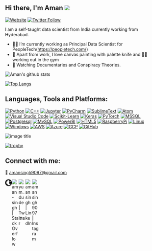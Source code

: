 ## Hi there, I'm Aman <img src="https://raw.githubusercontent.com/MartinHeinz/MartinHeinz/master/wave.gif" width="40px">

[![Website](https://img.shields.io/website?label=aman-singh.com&style=for-the-badge&url=https%3A%2F%2Faman-singh.com)](https://aman-singh.com)
[![Twitter Follow](https://img.shields.io/twitter/follow/yum_dude?color=1DA1F2&logo=twitter&style=for-the-badge)](https://twitter.com/intent/follow?original_referer=https%3A%2F%2Fgithub.com%2Fyum_dude&screen_name=yum_dude)

I am a self-taught data scientist from India currently working from Hyderabad.

- 👨‍💻 I’m currently working as Principal Data Scientist for PeopleTech(https://peopletech.com/)
- 🎨 Apart from work, I love canvas painting with palette knife and 🏋️‍♀️ working out in the gym
- 🍿 Watching Documentaries and Conspiracy Theories.

![Aman's github stats](https://github-readme-stats.vercel.app/api?username=amansingh9097&show_icons=true&theme=dark)

[![Top Langs](https://github-readme-stats.vercel.app/api/top-langs/?username=amansingh9097&layout=compact&theme=dark)](https://github.com/anuraghazra/github-readme-stats)

## Languages, Tools and Platforms:
[<img alt="Python" width="26px" src="https://simpleicons.org/icons/python.svg" />][python]
[<img alt="C++" width="26px" src="https://simpleicons.org/icons/cplusplus.svg" />][c++]
[<img alt="Jupyter" width="26px" src="https://simpleicons.org/icons/jupyter.svg" />][jupyter]
[<img alt="PyCharm" width="26px" src="https://simpleicons.org/icons/pycharm.svg" />][pycharm]
[<img alt="SublimeText" width="26px" src="https://simpleicons.org/icons/sublimetext.svg" />][sublime]
[<img alt="Atom" width="26px" src="https://simpleicons.org/icons/atom.svg" />][atom]
[<img alt="Visual Studio Code" width="26px" src="https://simpleicons.org/icons/visualstudiocode.svg" />][vscode]
[<img alt="Scikit-Learn" width="26px" src="https://simpleicons.org/icons/scikit-learn.svg" />][scikit-learn]
[<img alt="Keras" width="26px" src="https://simpleicons.org/icons/keras.svg" />][keras]
[<img alt="PyTorch" width="26px" src="https://simpleicons.org/icons/pytorch.svg" />][pytorch]
[<img alt="MSSQL" width="26px" src="https://simpleicons.org/icons/microsoftsqlserver.svg" />][mssql]
[<img alt="Postgresql" width="26px" src="https://simpleicons.org/icons/postgresql.svg" />][psql]
[<img alt="MySQL" width="26px" src="https://simpleicons.org/icons/mysql.svg" />][mysql]
[<img alt="PowerBI" width="26px" src="https://simpleicons.org/icons/powerbi.svg" />][powerbi]
[<img alt="HTML5" width="26px" src="https://simpleicons.org/icons/html5.svg" />][html]
[<img alt="RaspberryPi" width="26px" src="https://simpleicons.org/icons/raspberrypi.svg" />][raspberrypi]
[<img alt="Linux" width="26px" src="https://simpleicons.org/icons/linux.svg" />][linux]
[<img alt="Windows" width="26px" src="https://simpleicons.org/icons/windows.svg" />][windows]
[<img alt="AWS" width="26px" src="https://simpleicons.org/icons/amazonaws.svg" />][aws]
[<img alt="Azure" width="26px" src="https://simpleicons.org/icons/microsoftazure.svg" />][azure]
[<img alt="GCP" width="26px" src="https://simpleicons.org/icons/googlecloud.svg" />][gcp]
[<img alt="GitHub" width="26px" src="https://simpleicons.org/icons/github.svg" />][github]

![image title](https://rushter.com/counter.svg)

[![trophy](https://github-profile-trophy.vercel.app/?username=amansingh9097&theme=darkhub)](https://github.com/ryo-ma/github-profile-trophy)

## Connect with me:

:email: amansingh9097@gmail.com<br>

[<img align="left" alt="aman-singh.com" width="22px" color="white" src="https://raw.githubusercontent.com/iconic/open-iconic/master/svg/globe.svg" />][website]
<!-- [<img align="left" alt="amansingh9097 | Medium" width="22px" src="https://cdn.jsdelivr.net/npm/simple-icons@v3/icons/medium.svg" />][medium] -->
<!-- [<img align="left" alt="amansingh9097 | YouTube" width="22px" src="https://cdn.jsdelivr.net/npm/simple-icons@v3/icons/youtube.svg" />][youtube] -->
[<img align="left" alt="aman-singh | StackOverflow" width="22px" src="https://cdn.jsdelivr.net/npm/simple-icons@3.13.0/icons/stackoverflow.svg" />][stackoverflow]
[<img align="left" alt="yum_dude | Twitter" width="22px" src="https://cdn.jsdelivr.net/npm/simple-icons@v3/icons/twitter.svg" />][twitter]
[<img align="left" alt="amansingh | LinkedIn" width="22px" src="https://cdn.jsdelivr.net/npm/simple-icons@v3/icons/linkedin.svg" />][linkedin]
[<img align="left" alt="amansingh9097 | Instagram" width="22px" src="https://cdn.jsdelivr.net/npm/simple-icons@v3/icons/instagram.svg" />][Instagram]

<br />
<br />

[website]: https://aman-singh.com/
[twitter]: https://twitter.com/yum_dude/
<!-- [youtube]: https://www.youtube.com/channel/amansingh9097/ -->
[linkedin]: https://linkedin.com/in/amansingh/
<!-- [medium]: https://medium.com/@loganyang -->
[stackoverflow]: https://stackoverflow.com/users/2397119/aman-singh/
[instagram]: https://instagram.com/amansingh9097/

[python]: https://www.python.org/
[c++]: https://www.cplusplus.com/
[jupyter]: https://jupyter.org/
[pycharm]: https://www.jetbrains.com/pycharm/
[vscode]: https://code.visualstudio.com/
[sublime]: https://www.sublimetext.com/3
[atom]: https://atom.io/
[scikit-learn]: https://scikit-learn.org/
[keras]: https://keras.io/
[pytorch]: https://pytorch.org/
[mssql]: https://www.microsoft.com/en-us/sql-server
[mysql]: https://www.mysql.com/
[psql]: https://www.postgresql.org/
[powerbi]: https://powerbi.microsoft.com/en-us/
[html]: https://html.com/
[raspberrypi]: https://www.raspberrypi.org/
[aws]: https://aws.amazon.com/
[gcp]: https://cloud.google.com/compute
[azure]: https://azure.microsoft.com/en-in/
[linux]: https://www.linux.org/
[windows]: https://www.microsoft.com/
[github]: https://github.com/amansingh9097/

